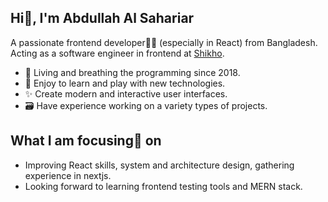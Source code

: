 ## Hi👋, I'm Abdullah Al Sahariar

A passionate frontend developer🦸‍♂️ (especially in React) from Bangladesh. Acting as a software engineer in frontend at [Shikho](https://shikho.com/).

- 📅 Living and breathing the programming since 2018.
- 🌱 Enjoy to learn and play with new technologies.
- ✨ Create modern and interactive user interfaces.
- 🗃️ Have experience working on a variety types of projects.

## What I am focusing🔎 on

- Improving React skills, system and architecture design, gathering experience in nextjs.
- Looking forward to learning frontend testing tools and MERN stack.

<!--
**shahariar50/shahariar50** is a ✨ _special_ ✨ repository because its `README.md` (this file) appears on your GitHub profile.

Here are some ideas to get you started:

- 🔭 I’m currently working on ...
- 🌱 I’m currently learning ...
- 👯 I’m looking to collaborate on ...
- 🤔 I’m looking for help with ...
- 💬 Ask me about ...
- 📫 How to reach me: ...
- 😄 Pronouns: ...
- ⚡ Fun fact: ...
-->
